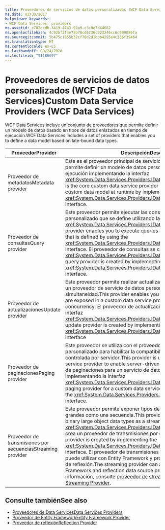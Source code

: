 ```yaml
---
title: Proveedores de servicios de datos personalizados (WCF Data Services)
ms.date: 03/30/2017
helpviewer_keywords:
- WCF Data Services, providers
ms.assetid: e702ecdb-3419-4743-92a9-c3c0e7d44082
ms.openlocfilehash: 4c92bf2f4e75b78cd6236c023246cc6c999086fa
ms.sourcegitcommit: 5b475c1855b32cf78d2d1bbb4295e4c236f39464
ms.translationtype: MT
ms.contentlocale: es-ES
ms.lasthandoff: 09/24/2020
ms.locfileid: "91186697"
---
```

# <a name="custom-data-service-providers-wcf-data-services"></a><span data-ttu-id="15b16-102">Proveedores de servicios de datos personalizados (WCF Data Services)</span><span class="sxs-lookup"><span data-stu-id="15b16-102">Custom Data Service Providers (WCF Data Services)</span></span>

<span data-ttu-id="15b16-103">WCF Data Services incluye un conjunto de proveedores que permite definir un modelo de datos basado en tipos de datos enlazados en tiempo de ejecución.</span><span class="sxs-lookup"><span data-stu-id="15b16-103">WCF Data Services includes a set of providers that enables you to define a data model based on late-bound data types.</span></span>  
  
|<span data-ttu-id="15b16-104">Proveedor</span><span class="sxs-lookup"><span data-stu-id="15b16-104">Provider</span></span>|<span data-ttu-id="15b16-105">Descripción</span><span class="sxs-lookup"><span data-stu-id="15b16-105">Description</span></span>|  
|--------------|-----------------|  
|<span data-ttu-id="15b16-106">Proveedor de metadatos</span><span class="sxs-lookup"><span data-stu-id="15b16-106">Metadata provider</span></span>|<span data-ttu-id="15b16-107">Este es el proveedor principal de servicios de datos personalizados que permite definir un modelo de datos personalizado en tiempo de ejecución implementando la interfaz <xref:System.Data.Services.Providers.IDataServiceMetadataProvider>.</span><span class="sxs-lookup"><span data-stu-id="15b16-107">This is the core custom data service provider that enables you to define a custom data model at runtime by implementing the <xref:System.Data.Services.Providers.IDataServiceMetadataProvider> interface.</span></span>|  
|<span data-ttu-id="15b16-108">Proveedor de consultas</span><span class="sxs-lookup"><span data-stu-id="15b16-108">Query provider</span></span>|<span data-ttu-id="15b16-109">Este proveedor permite ejecutar las consultas sobre un modelo de datos personalizado que se define utilizando la interfaz <xref:System.Data.Services.Providers.IDataServiceMetadataProvider>.</span><span class="sxs-lookup"><span data-stu-id="15b16-109">This provider enables you to execute queries against a custom data model that is defined by using the <xref:System.Data.Services.Providers.IDataServiceMetadataProvider> interface.</span></span> <span data-ttu-id="15b16-110">El proveedor de consultas se crea implementando la interfaz <xref:System.Data.Services.Providers.IDataServiceQueryProvider>.</span><span class="sxs-lookup"><span data-stu-id="15b16-110">The query provider is created by implementing the <xref:System.Data.Services.Providers.IDataServiceQueryProvider> interface.</span></span>|  
|<span data-ttu-id="15b16-111">Proveedor de actualizaciones</span><span class="sxs-lookup"><span data-stu-id="15b16-111">Update provider</span></span>|<span data-ttu-id="15b16-112">Este proveedor permite realizar actualizaciones a los tipos expuestos en un proveedor de servicio de datos personalizado y administrar la simultaneidad.</span><span class="sxs-lookup"><span data-stu-id="15b16-112">This provider enables you to make updates to types that are exposed in a custom data service provider and to manage concurrency.</span></span> <span data-ttu-id="15b16-113">El proveedor de actualizaciones se crea implementando la interfaz <xref:System.Data.Services.Providers.IDataServiceUpdateProvider>.</span><span class="sxs-lookup"><span data-stu-id="15b16-113">An update provider is created by implementing the <xref:System.Data.Services.Providers.IDataServiceUpdateProvider> interface</span></span>|  
|<span data-ttu-id="15b16-114">Proveedor de paginaciones</span><span class="sxs-lookup"><span data-stu-id="15b16-114">Paging provider</span></span>|<span data-ttu-id="15b16-115">Este proveedor se utiliza con el proveedor del servicio de datos personalizado para habilitar la compatibilidad con la paginación controlada por servidor.</span><span class="sxs-lookup"><span data-stu-id="15b16-115">This provider is used with the custom data service provider to enable server-driven paging support.</span></span> <span data-ttu-id="15b16-116">Un proveedor de paginaciones para un servicio de datos personalizado se crea implementando la interfaz <xref:System.Data.Services.Providers.IDataServicePagingProvider>.</span><span class="sxs-lookup"><span data-stu-id="15b16-116">A paging provider for a custom data service is created by implementing the <xref:System.Data.Services.Providers.IDataServicePagingProvider> interface.</span></span>|  
|<span data-ttu-id="15b16-117">Proveedor de transmisiones por secuencias</span><span class="sxs-lookup"><span data-stu-id="15b16-117">Streaming provider</span></span>|<span data-ttu-id="15b16-118">Este proveedor permite exponer tipos de datos de objetos binarios grandes como una secuencia.</span><span class="sxs-lookup"><span data-stu-id="15b16-118">This provider enables you to expose binary large object data types as a stream.</span></span> <span data-ttu-id="15b16-119">Si implementa la interfaz <xref:System.Data.Services.Providers.IDataServiceStreamProvider>, se crea un proveedor de transmisiones por secuencias.</span><span class="sxs-lookup"><span data-stu-id="15b16-119">A streaming provider is created by implementing the <xref:System.Data.Services.Providers.IDataServiceStreamProvider> interface.</span></span> <span data-ttu-id="15b16-120">El proveedor de transmisiones por secuencias también se puede utilizar con Entity Framework y proveedores de orígenes de datos de reflexión.</span><span class="sxs-lookup"><span data-stu-id="15b16-120">The streaming provider can also be used with Entity Framework and reflection data source providers.</span></span> <span data-ttu-id="15b16-121">Para obtener más información, consulte [proveedor de streaming](streaming-provider-wcf-data-services.md).</span><span class="sxs-lookup"><span data-stu-id="15b16-121">For more information, see [Streaming Provider](streaming-provider-wcf-data-services.md).</span></span>|  
  
## <a name="see-also"></a><span data-ttu-id="15b16-122">Consulte también</span><span class="sxs-lookup"><span data-stu-id="15b16-122">See also</span></span>

- [<span data-ttu-id="15b16-123">Proveedores de Data Services</span><span class="sxs-lookup"><span data-stu-id="15b16-123">Data Services Providers</span></span>](data-services-providers-wcf-data-services.md)
- [<span data-ttu-id="15b16-124">Proveedor de Entity Framework</span><span class="sxs-lookup"><span data-stu-id="15b16-124">Entity Framework Provider</span></span>](entity-framework-provider-wcf-data-services.md)
- [<span data-ttu-id="15b16-125">Proveedor de reflexión</span><span class="sxs-lookup"><span data-stu-id="15b16-125">Reflection Provider</span></span>](reflection-provider-wcf-data-services.md)
